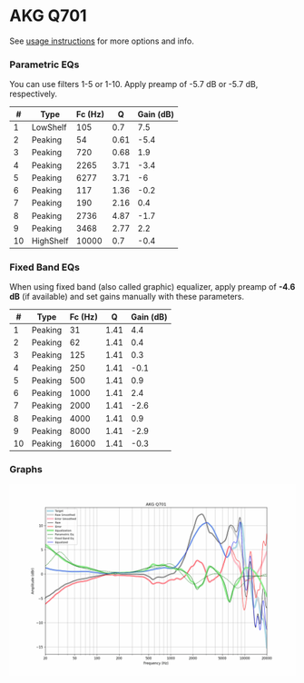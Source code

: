 # AKG Q701
See [usage instructions](https://github.com/jaakkopasanen/AutoEq#usage) for more options and info.

### Parametric EQs
You can use filters 1-5 or 1-10. Apply preamp of -5.7 dB or -5.7 dB, respectively.

|   # | Type      |   Fc (Hz) |    Q |   Gain (dB) |
|-----|-----------|-----------|------|-------------|
|   1 | LowShelf  |       105 | 0.7  |         7.5 |
|   2 | Peaking   |        54 | 0.61 |        -5.4 |
|   3 | Peaking   |       720 | 0.68 |         1.9 |
|   4 | Peaking   |      2265 | 3.71 |        -3.4 |
|   5 | Peaking   |      6277 | 3.71 |        -6   |
|   6 | Peaking   |       117 | 1.36 |        -0.2 |
|   7 | Peaking   |       190 | 2.16 |         0.4 |
|   8 | Peaking   |      2736 | 4.87 |        -1.7 |
|   9 | Peaking   |      3468 | 2.77 |         2.2 |
|  10 | HighShelf |     10000 | 0.7  |        -0.4 |

### Fixed Band EQs
When using fixed band (also called graphic) equalizer, apply preamp of **-4.6 dB** (if available) and set gains manually with these parameters.

|   # | Type    |   Fc (Hz) |    Q |   Gain (dB) |
|-----|---------|-----------|------|-------------|
|   1 | Peaking |        31 | 1.41 |         4.4 |
|   2 | Peaking |        62 | 1.41 |         0.4 |
|   3 | Peaking |       125 | 1.41 |         0.3 |
|   4 | Peaking |       250 | 1.41 |        -0.1 |
|   5 | Peaking |       500 | 1.41 |         0.9 |
|   6 | Peaking |      1000 | 1.41 |         2.4 |
|   7 | Peaking |      2000 | 1.41 |        -2.6 |
|   8 | Peaking |      4000 | 1.41 |         0.9 |
|   9 | Peaking |      8000 | 1.41 |        -2.9 |
|  10 | Peaking |     16000 | 1.41 |        -0.3 |

### Graphs
![](./AKG%20Q701.png)
